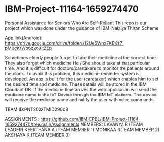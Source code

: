 # IBM-Project-11164-1659274470
Personal Assistance for Seniors Who Are Self-Reliant
This repo is our project which was done under the guidance of IBM-Nalaiya Thiran Scheme


App link(Android): https://drive.google.com/drive/folders/12Ue5Wnx7KEKz7-pM9cKrWo6z2oJ_tZEp

Sometimes elderly people forget to take their medicine at the correct time.
They also forget which medicine He / She should take at that particular time.
And it is difficult for doctors/caretakers to monitor the patients around the clock. To avoid this problem, this medicine reminder system is developed.
An app is built for the user (caretaker) which enables him to set the desired time and medicine. These details will be stored in the IBM Cloudant DB.
If the medicine time arrives the web application will send the medicine name to the IoT Device through the IBM IoT platform.
The device will receive the medicine name and notify the user with voice commands.

TEAM ID:PNT2022TMID29008

ASSIGNMENTS : https://github.com/IBM-EPBL/IBM-Project-11164-1659274470/tree/main/Assignments
MEMBERS:
LAVANYA R (TEAM LEADER)
KEERTHANA A (TEAM MEMBER 1)
MONIKAA R(TEAM MEMBER 2)
AKSHAYA K (TEAM MEMBER 3)

